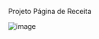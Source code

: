 Projeto Página de Receita

![image](https://user-images.githubusercontent.com/86030463/226114101-85593cf2-26d2-4c2e-9079-afc3fa5afacc.png)
